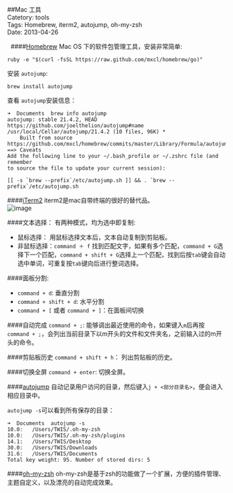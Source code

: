 ##Mac 工具  
Catetory: tools  
Tags: Homebrew, iterm2, autojump, oh-my-zsh   
Date: 2013-04-26
 
 
####[Homebrew][homebrew]
Mac OS 下的软件包管理工具，安装非常简单:  

	ruby -e "$(curl -fsSL https://raw.github.com/mxcl/homebrew/go)"

安装 `autojump`:  
	
	brew install autojump
查看 `autojump`安装信息：


	➜  Documents  brew info autojump
	autojump: stable 21.4.2, HEAD
	https://github.com/joelthelion/autojump#name
	/usr/local/Cellar/autojump/21.4.2 (10 files, 96K) *
  		Built from source
	https://github.com/mxcl/homebrew/commits/master/Library/Formula/autojump.rb
	==> Caveats
	Add the following line to your ~/.bash_profile or ~/.zshrc file (and remember
	to source the file to update your current session):
	
	[[ -s `brew --prefix`/etc/autojump.sh ]] && . `brew --prefix`/etc/autojump.sh


[homebrew]: http://mxcl.github.io/homebrew/

####[iTerm2][iterm2]
iterm2是mac自带终端的很好的替代品。  
![image][iterm2]

####文本选择：
有两种模式，均为选中即复制:  

* 鼠标选择： 用鼠标选择文本后，文本自动复制到剪贴板。
* 非鼠标选择：`command ＋ f` 找到匹配文字，如果有多个匹配，`command + G`选择下一个匹配，`command + shift + G`选择上一个匹配，找到后按`tab`键会自动选中单词，可重复按`tab`键向后进行整词选择。


####面板分割:
* `command + d`: 垂直分割
* `command + shift + d`: 水平分割
* `command + [` 或者 `command + ]`：在面板间切换

####自动完成
`command + ;`: 能够调出最近使用的命令，如果键入`m`后再按`command + ;`，会列出当前目录下以m开头的文件和文件夹名，之前输入过的m开头的命令。

####剪贴板历史
`command + shift + h`： 列出剪贴板的历史。

####切换全屏
`command + enter`: 切换全屏。

[iterm2]: http://www.iterm2.com/images/logo.png



####[autojump][autojump]
自动记录用户访问的目录，然后键入`j + <部分目录名>`，便会进入相应目录中。

`autojump -s`可以看到所有保存的目录：

 
	➜  Documents  autojump -s
	10.0:	/Users/TWIS/.oh-my-zsh
	10.0:	/Users/TWIS/.oh-my-zsh/plugins
	14.1:	/Users/TWIS/Desktop
	30.0:	/Users/TWIS/Downloads
	31.6:	/Users/TWIS/Documents
	Total key weight: 95. Number of stored dirs: 5


[autojump]: https://github.com/joelthelion/autojump/wiki


####[oh-my-zsh](https://github.com/robbyrussell/oh-my-zsh)
oh-my-zsh是基于zsh的功能做了一个扩展，方便的插件管理、主题自定义，以及漂亮的自动完成效果。

